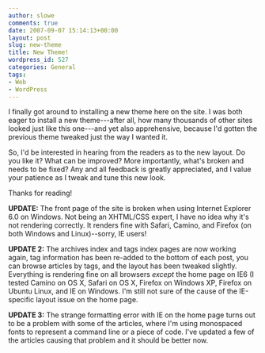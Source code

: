 ```yaml
---
author: slowe
comments: true
date: 2007-09-07 15:14:13+00:00
layout: post
slug: new-theme
title: New Theme!
wordpress_id: 527
categories: General
tags:
- Web
- WordPress
---
```


I finally got around to installing a new theme here on the site. I was both eager to install a new theme---after all, how many thousands of other sites looked just like this one---and yet also apprehensive, because I'd gotten the previous theme tweaked just the way I wanted it.

So, I'd be interested in hearing from the readers as to the new layout. Do you like it? What can be improved? More importantly, what's broken and needs to be fixed? Any and all feedback is greatly appreciated, and I value your patience as I tweak and tune this new look.

Thanks for reading!

**UPDATE:** The front page of the site is broken when using Internet Explorer 6.0 on Windows. Not being an XHTML/CSS expert, I have no idea why it's not rendering correctly. It renders fine with Safari, Camino, and Firefox (on both Windows and Linux)--sorry, IE users!

**UPDATE 2:** The archives index and tags index pages are now working again, tag information has been re-added to the bottom of each post, you can browse articles by tags, and the layout has been tweaked slightly. Everything is rendering fine on all browsers _except_ the home page on IE6 (I tested Camino on OS X, Safari on OS X, Firefox on Windows XP, Firefox on Ubuntu Linux, and IE on Windows. I'm still not sure of the cause of the IE-specific layout issue on the home page.

**UPDATE 3:** The strange formatting error with IE on the home page turns out to be a problem with some of the articles, where I'm using monospaced fonts to represent a command line or a piece of code. I've updated a few of the articles causing that problem and it should be better now.
